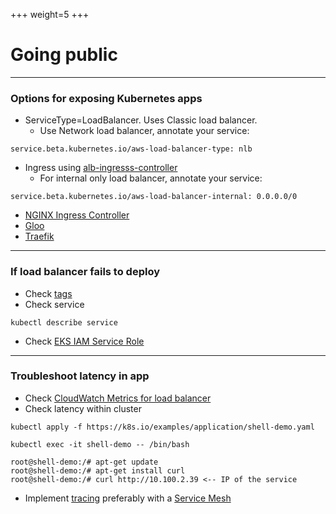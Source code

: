 +++
weight=5
+++

# Going public
---

### Options for exposing Kubernetes apps
- ServiceType=LoadBalancer. Uses Classic load balancer.
    - Use Network load balancer, annotate your service:
```
service.beta.kubernetes.io/aws-load-balancer-type: nlb
```
- Ingress using [alb-ingresss-controller](https://github.com/kubernetes-sigs/aws-alb-ingress-controller)
    - For internal only load balancer, annotate your service:
```
service.beta.kubernetes.io/aws-load-balancer-internal: 0.0.0.0/0

```
- [NGINX Ingress Controller](https://github.com/kubernetes/ingress-nginx)
- [Gloo](https://docs.solo.io/gloo/latest/)
- [Traefik](https://traefik.io)

---

### If load balancer fails to deploy
- Check [tags](https://docs.aws.amazon.com/en_pv/eks/latest/userguide/network_reqs.html)
- Check service

```
kubectl describe service
```
- Check [EKS IAM Service Role](https://docs.aws.amazon.com/eks/latest/userguide/service_IAM_role.html)

---
### Troubleshoot latency in app
- Check [CloudWatch Metrics for load balancer](https://docs.aws.amazon.com/elasticloadbalancing/latest/application/load-balancer-monitoring.html)
- Check latency within cluster
```
kubectl apply -f https://k8s.io/examples/application/shell-demo.yaml

kubectl exec -it shell-demo -- /bin/bash

root@shell-demo:/# apt-get update 
root@shell-demo:/# apt-get install curl
root@shell-demo:/# curl http://10.100.2.39 <-- IP of the service
```
- Implement [tracing](https://docs.aws.amazon.com/whitepapers/latest/microservices-on-aws/distributed-monitoring.html)
preferably with a [Service Mesh](https://aws.amazon.com/app-mesh/)
